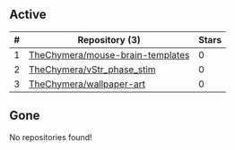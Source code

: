 ## Active
| # | Repository (3) | Stars |
| --- | --- | --- |
| 1 | [TheChymera/mouse-brain-templates](https://gin.g-node.org/TheChymera/mouse-brain-templates) | 0 |
| 2 | [TheChymera/vStr_phase_stim](https://gin.g-node.org/TheChymera/vStr_phase_stim) | 0 |
| 3 | [TheChymera/wallpaper-art](https://gin.g-node.org/TheChymera/wallpaper-art) | 0 |

## Gone
No repositories found!
